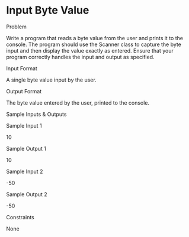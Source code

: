 # Input Byte Value

Problem





Write a program that reads a byte value from the user and prints it to the console. The program should use the Scanner class to capture the byte input and then display the value exactly as entered. Ensure that your program correctly handles the input and output as specified.





Input Format



A single byte value input by the user.





Output Format



The byte value entered by the user, printed to the console.





Sample Inputs & Outputs



Sample Input 1

10



Sample Output 1

10







Sample Input 2

-50



Sample Output 2

-50







Constraints



None






